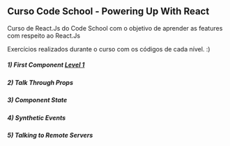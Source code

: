## Curso Code School - Powering Up With React

Curso de React.Js do Code School com o objetivo de aprender as features com respeito ao React.Js

Exercícios realizados durante o curso com os códigos de cada nível. :)

##### 1) First Component [Level 1]()
##### 2) Talk Through Props
##### 3) Component State
##### 4) Synthetic Events
##### 5) Talking to Remote Servers

